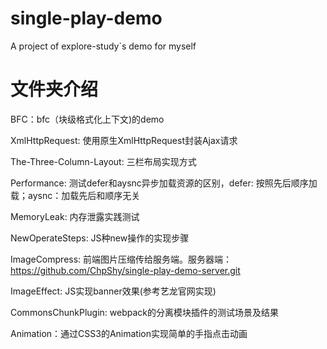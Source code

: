 # single-play-demo

A project of explore-study`s demo for myself

# 文件夹介绍
BFC：bfc（块级格式化上下文)的demo

XmlHttpRequest: 使用原生XmlHttpRequest封装Ajax请求

The-Three-Column-Layout: 三栏布局实现方式

Performance: 测试defer和aysnc异步加载资源的区别，defer: 按照先后顺序加载；aysnc：加载先后和顺序无关

MemoryLeak: 内存泄露实践测试

NewOperateSteps: JS种new操作的实现步骤

ImageCompress: 前端图片压缩传给服务端。服务器端：https://github.com/ChpShy/single-play-demo-server.git

ImageEffect: JS实现banner效果(参考艺龙官网实现) <br>

CommonsChunkPlugin: webpack的分离模块插件的测试场景及结果

Animation：通过CSS3的Animation实现简单的手指点击动画
